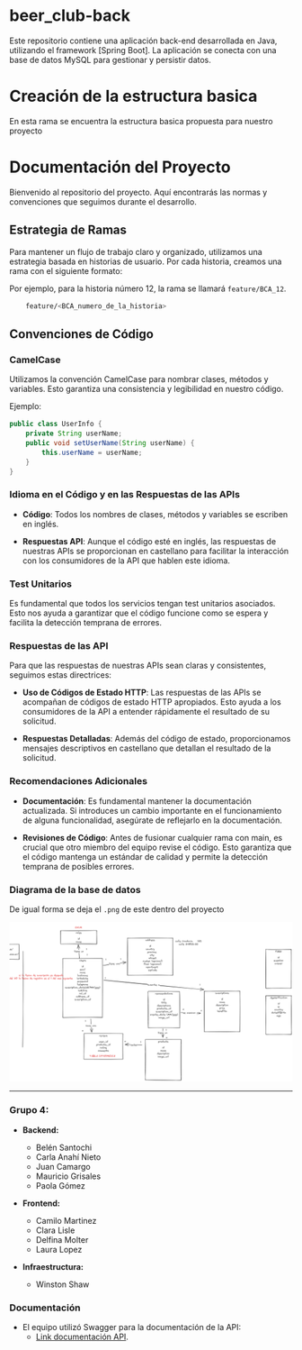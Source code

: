 # beer_club-back
Este repositorio contiene una aplicación back-end desarrollada en Java, utilizando el framework [Spring Boot]. La aplicación se conecta con una base de datos MySQL para gestionar y persistir datos.
# Creación de la estructura basica
En esta rama se encuentra la estructura basica propuesta para nuestro proyecto
# Documentación del Proyecto

Bienvenido al repositorio del proyecto. Aquí encontrarás las normas y convenciones que seguimos durante el desarrollo.

## Estrategia de Ramas

Para mantener un flujo de trabajo claro y organizado, utilizamos una estrategia basada en historias de usuario. Por cada historia, creamos una rama con el siguiente formato:

Por ejemplo, para la historia número 12, la rama se llamará `feature/BCA_12`.
```bash
    feature/<BCA_numero_de_la_historia>
```

## Convenciones de Código

### CamelCase

Utilizamos la convención CamelCase para nombrar clases, métodos y variables. Esto garantiza una consistencia y legibilidad en nuestro código.

Ejemplo:

```java
public class UserInfo {
    private String userName;
    public void setUserName(String userName) {
        this.userName = userName;
    }
}
```

### Idioma en el Código y en las Respuestas de las APIs
* **Código**: Todos los nombres de clases, métodos y variables se escriben en inglés.

* **Respuestas API**: Aunque el código esté en inglés, las respuestas de nuestras APIs se proporcionan en castellano para facilitar la interacción con los consumidores de la API que hablen este idioma.

### Test Unitarios
Es fundamental que todos los servicios tengan test unitarios asociados. Esto nos ayuda a garantizar que el código funcione como se espera y facilita la detección temprana de errores.

### Respuestas de las API
Para que las respuestas de nuestras APIs sean claras y consistentes, seguimos estas directrices:

* **Uso de Códigos de Estado HTTP**: Las respuestas de las APIs se acompañan de códigos de estado HTTP apropiados. Esto ayuda a los consumidores de la API a entender rápidamente el resultado de su solicitud.

* **Respuestas Detalladas**: Además del código de estado, proporcionamos mensajes descriptivos en castellano que detallan el resultado de la solicitud.

### Recomendaciones Adicionales
* **Documentación**: Es fundamental mantener la documentación actualizada. Si introduces un cambio importante en el funcionamiento de alguna funcionalidad, asegúrate de reflejarlo en la documentación.

* **Revisiones de Código**: Antes de fusionar cualquier rama con main, es crucial que otro miembro del equipo revise el código. Esto garantiza que el código mantenga un estándar de calidad y permite la detección temprana de posibles errores.

### Diagrama de la base de datos
De igual forma se deja el `.png` de este dentro del proyecto

![Diagrama de la base de datos](/Esquema.png)

___

<h3>Grupo 4:</h3>

- **Backend:**
    - Belén Santochi
    - Carla Anahí Nieto
    - Juan Camargo
    - Mauricio Grisales
    - Paola Gómez
      <br>

- **Frontend:**
    - Camilo Martinez
    - Clara Lisle
    - Delfina Molter
    - Laura Lopez
      <br>

- **Infraestructura:**
    - Winston Shaw 

<h3>Documentación</h3>

- El equipo utilizó Swagger para la documentación de la API:
    - [Link documentación API](http://localhost:8080/api/v1/swagger-ui/index.html#/).
